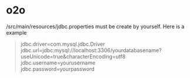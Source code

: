 # o2o

/src/main/resources/jdbc.properties must be create by yourself.
Here is a example
> jdbc.driver=com.mysql.jdbc.Driver </br>
> jdbc.url=jdbc:mysql://localhost:3306/yourdatabasename?useUnicode=true&characterEncoding=utf8 </br>
> jdbc.username=yourusername </br>
> jdbc.password=yourpassword </br>
